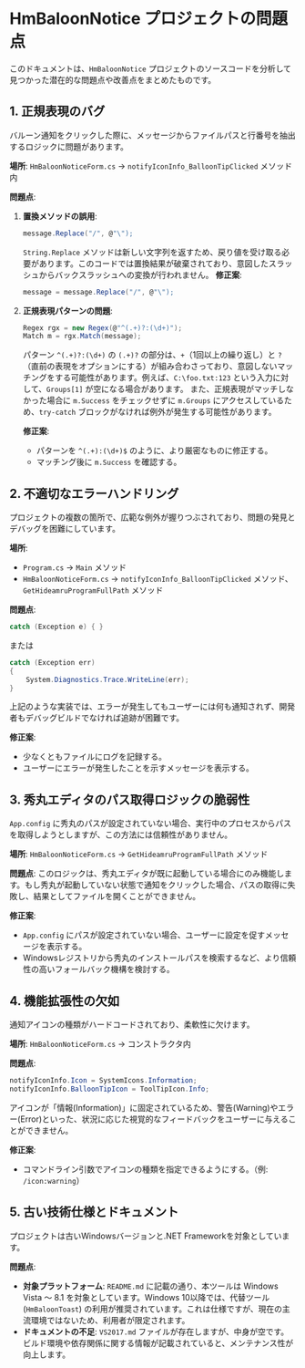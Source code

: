 # HmBaloonNotice プロジェクトの問題点

このドキュメントは、`HmBaloonNotice` プロジェクトのソースコードを分析して見つかった潜在的な問題点や改善点をまとめたものです。

## 1. 正規表現のバグ

バルーン通知をクリックした際に、メッセージからファイルパスと行番号を抽出するロジックに問題があります。

**場所**: `HmBaloonNoticeForm.cs` -> `notifyIconInfo_BalloonTipClicked` メソッド内

**問題点**:

1.  **置換メソッドの誤用**:
    ```csharp
    message.Replace("/", @"\");
    ```
    `String.Replace` メソッドは新しい文字列を返すため、戻り値を受け取る必要があります。このコードでは置換結果が破棄されており、意図したスラッシュからバックスラッシュへの変換が行われません。
    **修正案**:
    ```csharp
    message = message.Replace("/", @"\");
    ```

2.  **正規表現パターンの問題**:
    ```csharp
    Regex rgx = new Regex(@"^(.+)?:(\d+)");
    Match m = rgx.Match(message);
    ```
    パターン `^(.+)?:(\d+)` の `(.+)?` の部分は、`+`（1回以上の繰り返し）と `?`（直前の表現をオプションにする）が組み合わさっており、意図しないマッチングをする可能性があります。例えば、`C:\foo.txt:123` という入力に対して、`Groups[1]` が空になる場合があります。
    また、正規表現がマッチしなかった場合に `m.Success` をチェックせずに `m.Groups` にアクセスしているため、`try-catch` ブロックがなければ例外が発生する可能性があります。

    **修正案**:
    - パターンを `^(.+):(\d+)$` のように、より厳密なものに修正する。
    - マッチング後に `m.Success` を確認する。

## 2. 不適切なエラーハンドリング

プロジェクトの複数の箇所で、広範な例外が握りつぶされており、問題の発見とデバッグを困難にしています。

**場所**:
- `Program.cs` -> `Main` メソッド
- `HmBaloonNoticeForm.cs` -> `notifyIconInfo_BalloonTipClicked` メソッド、`GetHideamruProgramFullPath` メソッド

**問題点**:
```csharp
catch (Exception e) { }
```
または
```csharp
catch (Exception err)
{
    System.Diagnostics.Trace.WriteLine(err);
}
```
上記のような実装では、エラーが発生してもユーザーには何も通知されず、開発者もデバッグビルドでなければ追跡が困難です。

**修正案**:
- 少なくともファイルにログを記録する。
- ユーザーにエラーが発生したことを示すメッセージを表示する。

## 3. 秀丸エディタのパス取得ロジックの脆弱性

`App.config` に秀丸のパスが設定されていない場合、実行中のプロセスからパスを取得しようとしますが、この方法には信頼性がありません。

**場所**: `HmBaloonNoticeForm.cs` -> `GetHideamruProgramFullPath` メソッド

**問題点**:
このロジックは、秀丸エディタが既に起動している場合にのみ機能します。もし秀丸が起動していない状態で通知をクリックした場合、パスの取得に失敗し、結果としてファイルを開くことができません。

**修正案**:
- `App.config` にパスが設定されていない場合、ユーザーに設定を促すメッセージを表示する。
- Windowsレジストリから秀丸のインストールパスを検索するなど、より信頼性の高いフォールバック機構を検討する。

## 4. 機能拡張性の欠如

通知アイコンの種類がハードコードされており、柔軟性に欠けます。

**場所**: `HmBaloonNoticeForm.cs` -> コンストラクタ内

**問題点**:
```csharp
notifyIconInfo.Icon = SystemIcons.Information;
notifyIconInfo.BalloonTipIcon = ToolTipIcon.Info;
```
アイコンが「情報(Information)」に固定されているため、警告(Warning)やエラー(Error)といった、状況に応じた視覚的なフィードバックをユーザーに与えることができません。

**修正案**:
- コマンドライン引数でアイコンの種類を指定できるようにする。（例: `/icon:warning`）

## 5. 古い技術仕様とドキュメント

プロジェクトは古いWindowsバージョンと.NET Frameworkを対象としています。

**問題点**:
- **対象プラットフォーム**: `README.md` に記載の通り、本ツールは Windows Vista ～ 8.1 を対象としています。Windows 10以降では、代替ツール (`HmBaloonToast`) の利用が推奨されています。これは仕様ですが、現在の主流環境ではないため、利用者が限定されます。
- **ドキュメントの不足**: `VS2017.md` ファイルが存在しますが、中身が空です。ビルド環境や依存関係に関する情報が記載されていると、メンテナンス性が向上します。
